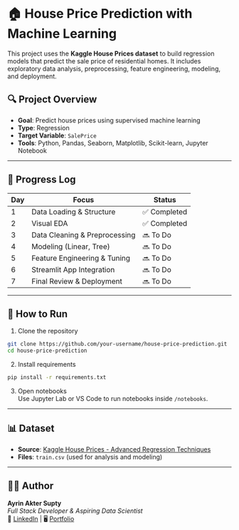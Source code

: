 
# 🏠 House Price Prediction with Machine Learning

This project uses the **Kaggle House Prices dataset** to build regression models that predict the sale price of residential homes. It includes exploratory data analysis, preprocessing, feature engineering, modeling, and deployment.

## 🔍 Project Overview

- **Goal**: Predict house prices using supervised machine learning
- **Type**: Regression
- **Target Variable**: `SalePrice`
- **Tools**: Python, Pandas, Seaborn, Matplotlib, Scikit-learn, Jupyter Notebook

---

## 📅 Progress Log

| Day | Focus                         | Status        |
|-----|-------------------------------|---------------|
| 1   | Data Loading & Structure      | ✅ Completed |
| 2   | Visual EDA                    | ✅ Completed |
| 3   | Data Cleaning & Preprocessing | 🔜 To Do     |
| 4   | Modeling (Linear, Tree)       | 🔜 To Do     |
| 5   | Feature Engineering & Tuning  | 🔜 To Do     |
| 6   | Streamlit App Integration     | 🔜 To Do     |
| 7   | Final Review & Deployment     | 🔜 To Do     |

---

## 🚀 How to Run

1. Clone the repository  
```bash
git clone https://github.com/your-username/house-price-prediction.git
cd house-price-prediction
```

2. Install requirements  
```bash
pip install -r requirements.txt
```

3. Open notebooks  
Use Jupyter Lab or VS Code to run notebooks inside `/notebooks`.

---

## 📊 Dataset

- **Source**: [Kaggle House Prices - Advanced Regression Techniques](https://www.kaggle.com/c/house-prices-advanced-regression-techniques/data)
- **Files**: `train.csv` (used for analysis and modeling)

---

## 👩‍💻 Author

**Ayrin Akter Supty**  
*Full Stack Developer & Aspiring Data Scientist*  
🔗 [LinkedIn](https://www.linkedin.com/in/ayrinsupty) | 🖥️ [Portfolio](https://ayrinsupty.github.io)
